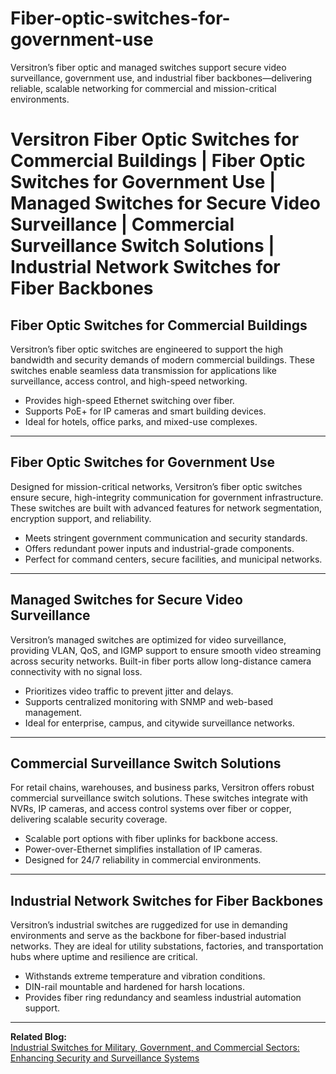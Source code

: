 # Fiber-optic-switches-for-government-use
Versitron’s fiber optic and managed switches support secure video surveillance, government use, and industrial fiber backbones—delivering reliable, scalable networking for commercial and mission-critical environments.

# Versitron Fiber Optic Switches for Commercial Buildings | Fiber Optic Switches for Government Use | Managed Switches for Secure Video Surveillance | Commercial Surveillance Switch Solutions | Industrial Network Switches for Fiber Backbones

## Fiber Optic Switches for Commercial Buildings

Versitron’s fiber optic switches are engineered to support the high bandwidth and security demands of modern commercial buildings. These switches enable seamless data transmission for applications like surveillance, access control, and high-speed networking.

- Provides high-speed Ethernet switching over fiber.
- Supports PoE+ for IP cameras and smart building devices.
- Ideal for hotels, office parks, and mixed-use complexes.

---

## Fiber Optic Switches for Government Use

Designed for mission-critical networks, Versitron’s fiber optic switches ensure secure, high-integrity communication for government infrastructure. These switches are built with advanced features for network segmentation, encryption support, and reliability.

- Meets stringent government communication and security standards.
- Offers redundant power inputs and industrial-grade components.
- Perfect for command centers, secure facilities, and municipal networks.

---

## Managed Switches for Secure Video Surveillance

Versitron’s managed switches are optimized for video surveillance, providing VLAN, QoS, and IGMP support to ensure smooth video streaming across security networks. Built-in fiber ports allow long-distance camera connectivity with no signal loss.

- Prioritizes video traffic to prevent jitter and delays.
- Supports centralized monitoring with SNMP and web-based management.
- Ideal for enterprise, campus, and citywide surveillance networks.

---

## Commercial Surveillance Switch Solutions

For retail chains, warehouses, and business parks, Versitron offers robust commercial surveillance switch solutions. These switches integrate with NVRs, IP cameras, and access control systems over fiber or copper, delivering scalable security coverage.

- Scalable port options with fiber uplinks for backbone access.
- Power-over-Ethernet simplifies installation of IP cameras.
- Designed for 24/7 reliability in commercial environments.

---

## Industrial Network Switches for Fiber Backbones

Versitron’s industrial switches are ruggedized for use in demanding environments and serve as the backbone for fiber-based industrial networks. They are ideal for utility substations, factories, and transportation hubs where uptime and resilience are critical.

- Withstands extreme temperature and vibration conditions.
- DIN-rail mountable and hardened for harsh locations.
- Provides fiber ring redundancy and seamless industrial automation support.

---

**Related Blog:**  
[Industrial Switches for Military, Government, and Commercial Sectors: Enhancing Security and Surveillance Systems](https://www.versitron.com/blogs/post/industrial-switches-for-military-government-and-commercial-sectors-enhancing-security-and-surveillance-systems)
